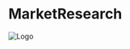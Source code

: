 # MarketResearch

![Logo](https://drive.google.com/file/d/1nwqe2ehict_td0DuXDsl6ak5ZVTUxS3Z/view?usp=sharing)
